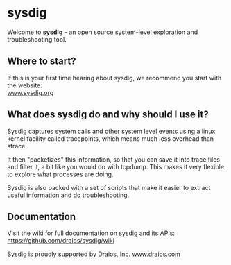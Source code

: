 sysdig
======

Welcome to **sysdig** - an open source system-level exploration and troubleshooting tool. 

Where to start?
---
If this is your first time hearing about sysdig, we recommend you start with the website:  
www.sysdig.org


What does sysdig do and why should I use it?
---
Sysdig captures system calls and other system level events using a linux kernel facility called tracepoints, which means much less overhead than strace.

It then "packetizes" this information, so that you can save it into trace files and filter it, a bit like you would do with tcpdump. This makes it very flexible to explore what processes are doing.

Sysdig is also packed with a set of scripts that make it easier to extract useful information and do troubleshooting.

Documentation
---
Visit the wiki for full documentation on sysdig and its APIs:  
https://github.com/draios/sysdig/wiki

Sysdig is proudly supported by Draios, Inc. 
www.draios.com
